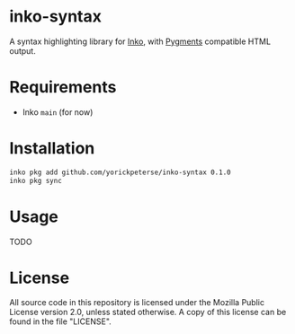 # inko-syntax

A syntax highlighting library for [Inko](https://inko-lang.org), with
[Pygments](https://pygments.org/) compatible HTML output.

# Requirements

- Inko `main` (for now)

# Installation

```bash
inko pkg add github.com/yorickpeterse/inko-syntax 0.1.0
inko pkg sync
```

# Usage

TODO

# License

All source code in this repository is licensed under the Mozilla Public License
version 2.0, unless stated otherwise. A copy of this license can be found in the
file "LICENSE".
